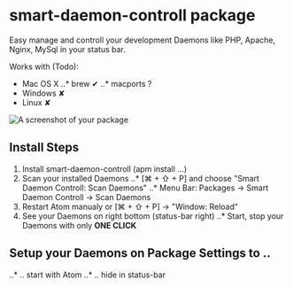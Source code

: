 # smart-daemon-controll package

Easy manage and controll your development Daemons like PHP, Apache, Nginx, MySql in your status bar.

Works with (Todo):
 * Mac OS X
 ..* brew ✔
 ..* macports ?
 * Windows ✘
 * Linux ✘

 ![A screenshot of your package](https://f.cloud.github.com/assets/69169/2290250/c35d867a-a017-11e3-86be-cd7c5bf3ff9b.gif)

## Install Steps
1. Install smart-daemon-controll (apm install ...)
2. Scan your installed Daemons
 ..* [⌘ + ⇧ + P] and choose "Smart Daemon Controll: Scan Daemons"
 ..* Menu Bar: Packages -> Smart Daemon Controll -> Scan Daemons
3. Restart Atom manualy or [⌘ + ⇧ + P] -> "Window: Reload"
4. See your Daemons on right bottom (status-bar right)
 ..* Start, stop your Daemons with only **ONE CLICK**

## Setup your Daemons on Package Settings to ..
 ..* .. start with Atom
 ..* .. hide in status-bar
